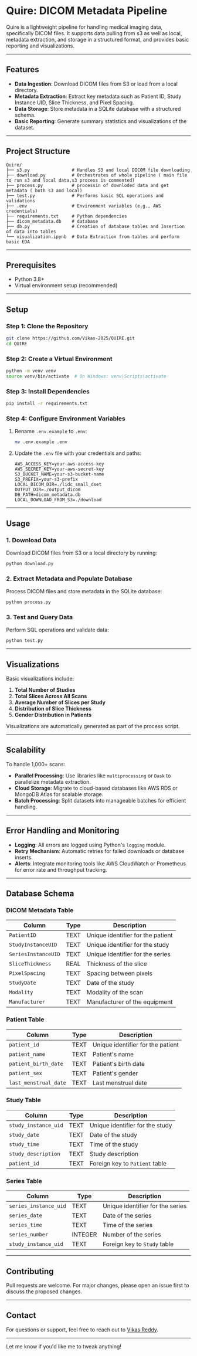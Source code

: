 # Quire: DICOM Metadata Pipeline

Quire is a lightweight pipeline for handling medical imaging data, specifically DICOM files. It supports data pulling from s3 as well as local, metadata extraction, and storage in a structured format, and provides basic reporting and visualizations.

---

## Features
- **Data Ingestion**: Download DICOM files from S3 or load from a local directory.
- **Metadata Extraction**: Extract key metadata such as Patient ID, Study Instance UID, Slice Thickness, and Pixel Spacing.
- **Data Storage**: Store metadata in a SQLite database with a structured schema.
- **Basic Reporting**: Generate summary statistics and visualizations of the dataset.

---

## Project Structure
```
Quire/
├── s3.py                # Handles S3 and local DICOM file downloading
├── download.py          # Orchestrates of whole pipeline ( main file to run s3 and local data,s3 process is commented)
├── process.py           # processin of downloded data and get metadata ( both s3 and local)
├── test.py              # Performs basic SQL operations and validations
├── .env                 # Environment variables (e.g., AWS credentials)
├── requirements.txt     # Python dependencies
├── dicom_metadata.db    # database
├── db.py                # Creation of database tables and Insertion of data into tables
└── visualization.ipynb  # Data Extraction from tables and perform basic EDA
```

---

## Prerequisites
- Python 3.8+
- Virtual environment setup (recommended)

---

## Setup

### Step 1: Clone the Repository
```bash
git clone https://github.com/Vikas-2025/QUIRE.git
cd QUIRE
```

### Step 2: Create a Virtual Environment
```bash
python -m venv venv
source venv/bin/activate  # On Windows: venv\Scripts\activate
```

### Step 3: Install Dependencies
```bash
pip install -r requirements.txt
```

### Step 4: Configure Environment Variables
1. Rename `.env.example` to `.env`:
   ```bash
   mv .env.example .env
   ```
2. Update the `.env` file with your credentials and paths:
   ```env
   AWS_ACCESS_KEY=your-aws-access-key
   AWS_SECRET_KEY=your-aws-secret-key
   S3_BUCKET_NAME=your-s3-bucket-name
   S3_PREFIX=your-s3-prefix
   LOCAL_DICOM_DIR=./lidc_small_dset
   OUTPUT_DIR=./output_dicom
   DB_PATH=dicom_metadata.db
   LOCAL_DOWNLOAD_FROM_S3=./download
   ```

---

## Usage

### 1. Download Data
Download DICOM files from S3 or a local directory by running:
```bash
python download.py
```

### 2. Extract Metadata and Populate Database
Process DICOM files and store metadata in the SQLite database:
```bash
python process.py
```

### 3. Test and Query Data
Perform SQL operations and validate data:
```bash
python test.py
```

---

## Visualizations
Basic visualizations include:
1. **Total Number of Studies**
2. **Total Slices Across All Scans**
3. **Average Number of Slices per Study**
4. **Distribution of Slice Thickness**
5. **Gender Distribution in Patients**

Visualizations are automatically generated as part of the process script.

---

## Scalability
To handle 1,000+ scans:
- **Parallel Processing**: Use libraries like `multiprocessing` or `Dask` to parallelize metadata extraction.
- **Cloud Storage**: Migrate to cloud-based databases like AWS RDS or MongoDB Atlas for scalable storage.
- **Batch Processing**: Split datasets into manageable batches for efficient handling.

---

## Error Handling and Monitoring
- **Logging**: All errors are logged using Python's `logging` module.
- **Retry Mechanism**: Automatic retries for failed downloads or database inserts.
- **Alerts**: Integrate monitoring tools like AWS CloudWatch or Prometheus for error rate and throughput tracking.

---

## Database Schema

### DICOM Metadata Table
| Column               | Type   | Description                        |
|----------------------|--------|------------------------------------|
| `PatientID`          | TEXT   | Unique identifier for the patient |
| `StudyInstanceUID`   | TEXT   | Unique identifier for the study    |
| `SeriesInstanceUID`  | TEXT   | Unique identifier for the series   |
| `SliceThickness`     | REAL   | Thickness of the slice            |
| `PixelSpacing`       | TEXT   | Spacing between pixels            |
| `StudyDate`          | TEXT   | Date of the study                 |
| `Modality`           | TEXT   | Modality of the scan              |
| `Manufacturer`       | TEXT   | Manufacturer of the equipment     |


### Patient Table
| Column              | Type   | Description                        |
|---------------------|--------|------------------------------------|
| `patient_id`        | TEXT   | Unique identifier for the patient |
| `patient_name`      | TEXT   | Patient's name                    |
| `patient_birth_date`| TEXT   | Patient's birth date              |
| `patient_sex`       | TEXT   | Patient's gender                  |
| `last_menstrual_date`| TEXT  | Last menstrual date               |

### Study Table
| Column               | Type   | Description                        |
|----------------------|--------|------------------------------------|
| `study_instance_uid` | TEXT   | Unique identifier for the study    |
| `study_date`         | TEXT   | Date of the study                 |
| `study_time`         | TEXT   | Time of the study                 |
| `study_description`  | TEXT   | Study description                 |
| `patient_id`         | TEXT   | Foreign key to `Patient` table    |

### Series Table
| Column               | Type   | Description                        |
|----------------------|--------|------------------------------------|
| `series_instance_uid`| TEXT   | Unique identifier for the series   |
| `series_date`        | TEXT   | Date of the series                |
| `series_time`        | TEXT   | Time of the series                |
| `series_number`      | INTEGER| Number of the series              |
| `study_instance_uid` | TEXT   | Foreign key to `Study` table      |

---

## Contributing
Pull requests are welcome. For major changes, please open an issue first to discuss the proposed changes.

---

## Contact
For questions or support, feel free to reach out to [Vikas Reddy](mailto:vikasreddy.bijivemula@gmail.com).

---

Let me know if you'd like me to tweak anything!

